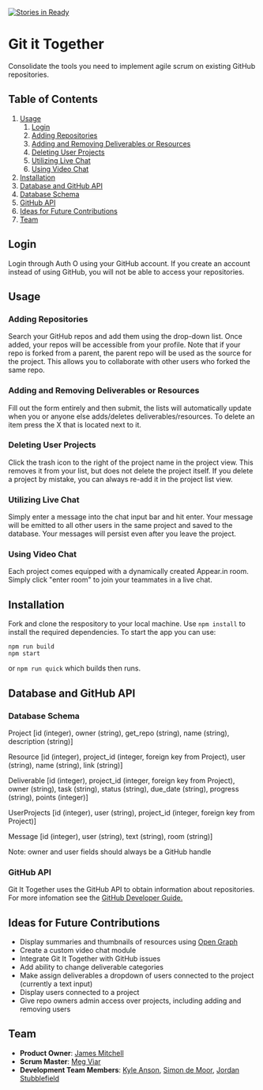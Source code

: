 [![Stories in Ready](https://badge.waffle.io/hrr22-Pegasus/git-it-together.png?label=ready&title=Ready)](https://waffle.io/hrr22-Pegasus/git-it-together)
# Git it Together
Consolidate the tools you need to implement agile scrum on existing GitHub repositories.

## Table of Contents
1. [Usage](#Usage)
    1. [Login](#Login)
    1. [Adding Repositories](#Adding-Repositories)
    1. [Adding and Removing Deliverables or Resources](#Adding-and-Removing-Deliverables-or-Resources)
    1. [Deleting User Projects](#Deleting-User-Projects)
    1. [Utilizing Live Chat](#Utilizing-Live-Chat)
    1. [Using Video Chat](#Using-Video-Chat)
1. [Installation](#Installation)
1. [Database and GitHub API](#Database-and-GitHub-API)
  1. [Database Schema](#Database-Schema)
  1. [GitHub API](#GitHub-API)
1. [Ideas for Future Contributions](#Ideas-for-Future-Contributions)
1. [Team](#Team)

## Login
Login through Auth O using your GitHub account. If you create an account instead of using GitHub, you will not be able to access your repositories.
## Usage
### Adding Repositories
Search your GitHub repos and add them using the drop-down list. Once added, your repos will be accessible from your profile. Note that if your repo is forked from a parent, the parent repo will be used as the source for the project. This allows you to collaborate with other users who forked the same repo.
### Adding and Removing Deliverables or Resources
Fill out the form entirely and then submit, the lists will automatically update when you or anyone else adds/deletes deliverables/resources. To delete an item press the X that is located next to it.
### Deleting User Projects
Click the trash icon to the right of the project name in the project view. This removes it from your list, but does not delete the project itself. If you delete a project by mistake, you can always re-add it in the project list view.
### Utilizing Live Chat
Simply enter a message into the chat input bar and hit enter. Your message will be emitted to all other users in the same project and saved to the database. Your messages will persist even after you leave the project.
### Using Video Chat
Each project comes equipped with a dynamically created Appear.in room. Simply click "enter room" to join your teammates in a live chat.

## Installation
Fork and clone the respository to your local machine.
Use `npm install` to install the required dependencies.
To start the app you can use:
```
npm run build
npm start
```
or `npm run quick` which builds then runs.

## Database and GitHub API
### Database Schema
Project [id (integer), owner (string), get_repo (string), name (string), description (string)]

Resource [id (integer), project_id (integer, foreign key from Project), user (string), name (string), link (string)]

Deliverable [id (integer), project_id (integer, foreign key from Project), owner (string), task (string), status (string), due_date (string), progress (string), points (integer)]

UserProjects [id (integer), user (string), project_id (integer, foreign key from Project)]

Message [id (integer), user (string), text (string), room (string)]

Note: owner and user fields should always be a GitHub handle

### GitHub API
Git It Together uses the GitHub API to obtain information about repositories. For more infomation see the [GitHub Developer Guide.](https://developer.github.com/v3/)

## Ideas for Future Contributions
- Display summaries and thumbnails of resources using [Open Graph](http://ogp.me/)
- Create a custom video chat module
- Integrate Git It Together with GitHub issues
- Add ability to change deliverable categories
- Make assign deliverables a dropdown of users connected to the project (currently a text input)
- Display users connected to a project
- Give repo owners admin access over projects, including adding and removing users

## Team
- __Product Owner__: [James Mitchell](https://github.com/Jimmy6strings)
- __Scrum Master__: [Meg Viar](https://github.com/lmegviar)
- __Development Team Members__: [Kyle Anson](https://github.com/Riski24), [Simon de Moor](https://github.com/sdemoor), [Jordan Stubblefield](https://github.com/JStubb7939)

